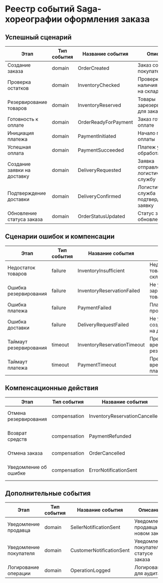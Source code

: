 # Реестр событий Saga-хореографии оформления заказа

## Успешный сценарий

| Этап | Тип события | Название события | Описание |
|------|-------------|------------------|----------|
| Создание заказа | domain | OrderCreated | Заказ создан покупателем |
| Проверка остатков | domain | InventoryChecked | Проверка наличия товаров на складе |
| Резервирование товаров | domain | InventoryReserved | Товары зарезервированы для заказа |
| Готовность к оплате | domain | OrderReadyForPayment | Заказ готов к оплате |
| Инициация платежа | domain | PaymentInitiated | Начало процесса оплаты |
| Успешная оплата | domain | PaymentSucceeded | Платеж успешно обработан |
| Создание заявки на доставку | domain | DeliveryRequested | Заявка отправлена в логистическую службу |
| Подтверждение доставки | domain | DeliveryConfirmed | Логистическая служба подтвердила заявку |
| Обновление статуса заказа | domain | OrderStatusUpdated | Статус заказа обновлен |

## Сценарии ошибок и компенсации

| Этап | Тип события | Название события | Описание |
|------|-------------|------------------|----------|
| Недостаток товаров | failure | InventoryInsufficient | Недостаточно товаров на складе |
| Ошибка резервирования | failure | InventoryReservationFailed | Не удалось зарезервировать товары |
| Ошибка платежа | failure | PaymentFailed | Платеж не прошел |
| Ошибка доставки | failure | DeliveryRequestFailed | Не удалось создать заявку на доставку |
| Таймаут резервирования | timeout | InventoryReservationTimeout | Превышено время ожидания резервирования |
| Таймаут платежа | timeout | PaymentTimeout | Превышено время ожидания платежа |

## Компенсационные действия

| Этап | Тип события | Название события | Описание |
|------|-------------|------------------|----------|
| Отмена резервирования | compensation | InventoryReservationCancelled | Отмена резервирования товаров |
| Возврат средств | compensation | PaymentRefunded | Возврат средств покупателю |
| Отмена заказа | compensation | OrderCancelled | Полная отмена заказа |
| Уведомление об ошибке | compensation | ErrorNotificationSent | Уведомление пользователя об ошибке |

## Дополнительные события

| Этап | Тип события | Название события | Описание |
|------|-------------|------------------|----------|
| Уведомление продавца | domain | SellerNotificationSent | Уведомление продавца о новом заказе |
| Уведомление покупателя | domain | CustomerNotificationSent | Уведомление покупателя о статусе заказа |
| Логирование операции | domain | OperationLogged | Логирование для аудита |
